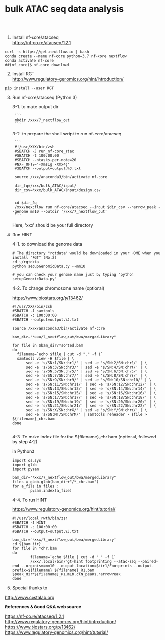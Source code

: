 # bulk ATAC seq data analysis 

<br>
<br>

1. Install nf-core/atacseq<br>
https://nf-co.re/atacseq/1.2.1

```
curl -s https://get.nextflow.io | bash
conda create --name nf-core python=3.7 nf-core nextflow
conda activate nf-core
##(nf_core)$ nf-core download
```



2. Install RGT<br> 
http://www.regulatory-genomics.org/hint/introduction/

```
pip install --user RGT
```




3. Run nf-core/atacseq (Python 3) 


	3-1. to make output dir
	
		```
		mkdir /xxx/7_nextflow_out
		```
		
	3-2. to prepare the shell script to run nf-core/atacseq
		
		```	
		#!/usr/XXX/bin/zsh
		#SBATCH -J run_nf-core_atac
		#SBATCH -t 100:00:00
		#SBATCH --ntasks-per-node=20
		#NXF_OPTS='-Xms1g -Xmx4g'
		#SBATCH --output=output.%J.txt
	
		source /xxx/anaconda3/bin/activate nf-core
	
		dir_fq=/xxx/bulk_ATAC/input/
		dir_csv=/xxx/bulk_ATAC/input/design.csv
	
	
		cd $dir_fq
		/xxx/nextflow run nf-core/atacseq --input $dir_csv --narrow_peak --genome mm10 --outdir '/xxx/7_nextflow_out'	
		```	

	Here, 'xxx' should be your full directory 







4. Run HINT


	4-1. to download the genome data 
	
	```
	# The directory "rgtdata" would be downloaded in your HOME when you install "RGT" (No.2)
	cd ~/rgtdata
	python setupGenomicData.py --mm10
	
	# you can check your genome name just by typing "python setupGenomicData.py"
	```





	4-2. To change chromosome name (optional)
	
	https://www.biostars.org/p/13462/
		

	```
	#!/usr/XXX/bin/zsh
	#SBATCH -J samtools
	#SBATCH -t 100:00:00
	#SBATCH --output=output.%J.txt
	
	source /xxx/anaconda3/bin/activate nf-core
	
	bam_dir="/xxx/7_nextflow_out/bwa/mergedLibrary"
	
	for file in $bam_dir/*sorted.bam
	do
	  filename=`echo $file | cut -d "." -f 1`
	  samtools view -H $file | \
	      sed -e 's/SN:1/SN:chr1/' | sed -e 's/SN:2/SN:chr2/' | \
	      sed -e 's/SN:3/SN:chr3/' | sed -e 's/SN:4/SN:chr4/' | \
	      sed -e 's/SN:5/SN:chr5/' | sed -e 's/SN:6/SN:chr6/' | \
	      sed -e 's/SN:7/SN:chr7/' | sed -e 's/SN:8/SN:chr8/' | \
	      sed -e 's/SN:9/SN:chr9/' | sed -e 's/SN:10/SN:chr10/' | \
	      sed -e 's/SN:11/SN:chr11/' | sed -e 's/SN:12/SN:chr12/' | \
	      sed -e 's/SN:13/SN:chr13/' | sed -e 's/SN:14/SN:chr14/' | \
	      sed -e 's/SN:15/SN:chr15/' | sed -e 's/SN:16/SN:chr16/' | \
	      sed -e 's/SN:17/SN:chr17/' | sed -e 's/SN:18/SN:chr18/' | \
	      sed -e 's/SN:19/SN:chr19/' | sed -e 's/SN:20/SN:chr20/' | \
	      sed -e 's/SN:21/SN:chr21/' | sed -e 's/SN:22/SN:chr22/' | \
	      sed -e 's/SN:X/SN:chrX/' | sed -e 's/SN:Y/SN:chrY/' | \
	      sed -e 's/SN:MT/SN:chrM/' | samtools reheader - $file > ${filename}_chr.bam
	done
	
	
	``` 




	4-3. To make index file for the ${filename}_chr.bam (optional, followed by step 4-2)
	
	in Python3
	
	```
	import os,sys
	import glob
	import pysam
		
	bam_dir="/xxx/7_nextflow_out/bwa/mergedLibrary"
	files = glob.glob(bam_dir+"/*_chr.bam")
	for a_file in files :
	        pysam.index(a_file)
	
	```






	4-4. To run HINT
	
	https://www.regulatory-genomics.org/hint/tutorial/
	
	```
	#!/usr/local_rwth/bin/zsh
	#SBATCH -J HINT
	#SBATCH -t 100:00:00
	#SBATCH --output=output.%J.txt
	
	bam_dir="/xxx/7_nextflow_out/bwa/mergedLibrary"
	cd ${bam_dir}
	for file in *chr.bam
	do
        	filename=`echo $file | cut -d "_" -f 1`
        	/xxx/.local/bin/rgt-hint footprinting --atac-seq --paired-end --organism=mm10 --output-location=$dir1/Footprints --output-prefix=${filename} ${filename}_R1.bam $peak_dir/${filename}_R1.mLb.clN_peaks.narrowPeak
	done
	```	
	
	
	
	
5. Special thanks to 
	
http://www.costalab.org
	
	
	
**References & Good Q&A web source**

https://nf-co.re/atacseq/1.2.1<br>
http://www.regulatory-genomics.org/hint/introduction/<br>
https://www.biostars.org/p/13462/<br>
https://www.regulatory-genomics.org/hint/tutorial/<br>
	


	
